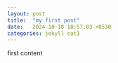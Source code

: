 ```yaml
---
layout: post
title:  "my first post"
date:   2024-10-18 18:57:03 +0530
categories: jekyll cat1
---
```


first content
